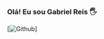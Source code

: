 ### Olá! Eu sou Gabriel Reis 🖐️

[![Github](https://img.shields.io/badge/GitHub-100000?style=for-the-badge&logo=github&logoColor=white
)]
